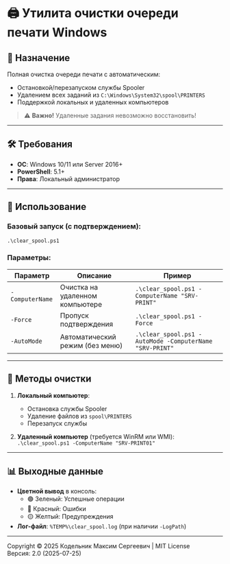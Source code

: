 # 🖨️ Утилита очистки очереди печати Windows

## 📌 Назначение
Полная очистка очереди печати с автоматическим:
- Остановкой/перезапуском службы Spooler
- Удалением всех заданий из `C:\Windows\System32\spool\PRINTERS`
- Поддержкой локальных и удаленных компьютеров

> ⚠️ **Важно!** Удаленные задания невозможно восстановить!

---

## 🛠 Требования
- **ОС**: Windows 10/11 или Server 2016+
- **PowerShell**: 5.1+
- **Права**: Локальный администратор

---

## 🚀 Использование

### Базовый запуск (с подтверждением):
`.\clear_spool.ps1`

### Параметры:
| Параметр          | Описание                          | Пример                          |
|-------------------|-----------------------------------|---------------------------------|
| `-ComputerName`   | Очистка на удаленном компьютере   | `.\clear_spool.ps1 -ComputerName "SRV-PRINT"` |
| `-Force`          | Пропуск подтверждения             | `.\clear_spool.ps1 -Force`      |
| `-AutoMode`       | Автоматический режим (без меню)   | `.\clear_spool.ps1 -AutoMode -ComputerName "SRV-PRINT"` |

---

## 🔄 Методы очистки
1. **Локальный компьютер**:
   - Остановка службы Spooler
   - Удаление файлов из `spool\PRINTERS`
   - Перезапуск службы

2. **Удаленный компьютер** (требуется WinRM или WMI):
   `.\clear_spool.ps1 -ComputerName "SRV-PRINT01"`

---

## 📊 Выходные данные
- **Цветной вывод** в консоль:
  - 🟢 Зеленый: Успешные операции
  - 🔴 Красный: Ошибки
  - 🟡 Желтый: Предупреждения
- **Лог-файл**: `%TEMP%\clear_spool.log` (при наличии `-LogPath`)

---

Copyright © 2025 Кодельник Максим Сергеевич | MIT License  
Версия: 2.0 (2025-07-25)
